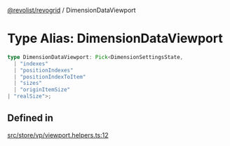 [@revolist/revogrid](README.md) / DimensionDataViewport

# Type Alias: DimensionDataViewport

```ts
type DimensionDataViewport: Pick<DimensionSettingsState, 
  | "indexes"
  | "positionIndexes"
  | "positionIndexToItem"
  | "sizes"
  | "originItemSize"
| "realSize">;
```

## Defined in

[src/store/vp/viewport.helpers.ts:12](https://github.com/revolist/revogrid/blob/5e3002471d0c6a5af7f60949f39b6639df457ad1/src/store/vp/viewport.helpers.ts#L12)
